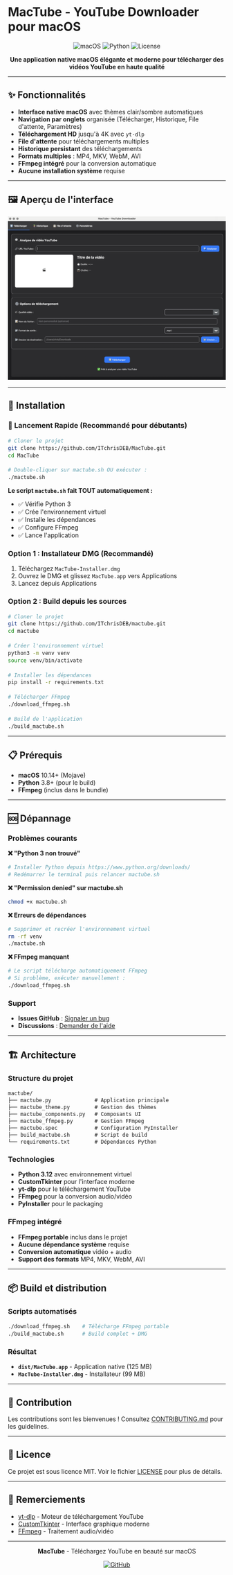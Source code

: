 # MacTube - YouTube Downloader pour macOS

<div align="center">

![macOS](https://img.shields.io/badge/macOS-10.14+-000000?style=for-the-badge&logo=apple&logoColor=white)
![Python](https://img.shields.io/badge/Python-3.8+-3776AB?style=for-the-badge&logo=python&logoColor=white)
![License](https://img.shields.io/badge/License-MIT-green.svg?style=for-the-badge)

**Une application native macOS élégante et moderne pour télécharger des vidéos YouTube en haute qualité**

</div>

---

## ✨ Fonctionnalités

- **Interface native macOS** avec thèmes clair/sombre automatiques
- **Navigation par onglets** organisée (Télécharger, Historique, File d'attente, Paramètres)
- **Téléchargement HD** jusqu'à 4K avec `yt-dlp`
- **File d'attente** pour téléchargements multiples
- **Historique persistant** des téléchargements
- **Formats multiples** : MP4, MKV, WebM, AVI
- **FFmpeg intégré** pour la conversion automatique
- **Aucune installation système** requise

---

## 🖼️ Aperçu de l'interface

<div align="center">

![Interface MacTube](screenshots/MacTube.png)


</div>

---

## 🚀 Installation

### 🚀 Lancement Rapide (Recommandé pour débutants)
```bash
# Cloner le projet
git clone https://github.com/ITchrisDEB/MacTube.git
cd MacTube

# Double-cliquer sur mactube.sh OU exécuter :
./mactube.sh
```

**Le script `mactube.sh` fait TOUT automatiquement :**
- ✅ Vérifie Python 3
- ✅ Crée l'environnement virtuel
- ✅ Installe les dépendances
- ✅ Configure FFmpeg
- ✅ Lance l'application

### Option 1 : Installateur DMG (Recommandé)
1. Téléchargez `MacTube-Installer.dmg`
2. Ouvrez le DMG et glissez `MacTube.app` vers Applications
3. Lancez depuis Applications

### Option 2 : Build depuis les sources
```bash
# Cloner le projet
git clone https://github.com/ITchrisDEB/mactube.git
cd mactube

# Créer l'environnement virtuel
python3 -m venv venv
source venv/bin/activate

# Installer les dépendances
pip install -r requirements.txt

# Télécharger FFmpeg
./download_ffmpeg.sh

# Build de l'application
./build_mactube.sh
```

---

## 📋 Prérequis

- **macOS** 10.14+ (Mojave)
- **Python** 3.8+ (pour le build)
- **FFmpeg** (inclus dans le bundle)

---

## 🆘 Dépannage

### Problèmes courants

**❌ "Python 3 non trouvé"**
```bash
# Installer Python depuis https://www.python.org/downloads/
# Redémarrer le terminal puis relancer mactube.sh
```

**❌ "Permission denied" sur mactube.sh**
```bash
chmod +x mactube.sh
```

**❌ Erreurs de dépendances**
```bash
# Supprimer et recréer l'environnement virtuel
rm -rf venv
./mactube.sh
```

**❌ FFmpeg manquant**
```bash
# Le script télécharge automatiquement FFmpeg
# Si problème, exécuter manuellement :
./download_ffmpeg.sh
```

### Support
- **Issues GitHub** : [Signaler un bug](https://github.com/ITchrisDEB/MacTube/issues)
- **Discussions** : [Demander de l'aide](https://github.com/ITchrisDEB/MacTube/discussions)

---

## 🏗️ Architecture

### Structure du projet
```
mactube/
├── mactube.py              # Application principale
├── mactube_theme.py        # Gestion des thèmes
├── mactube_components.py   # Composants UI
├── mactube_ffmpeg.py       # Gestion FFmpeg
├── mactube.spec            # Configuration PyInstaller
├── build_mactube.sh        # Script de build
└── requirements.txt        # Dépendances Python
```

### Technologies
- **Python 3.12** avec environnement virtuel
- **CustomTkinter** pour l'interface moderne
- **yt-dlp** pour le téléchargement YouTube
- **FFmpeg** pour la conversion audio/vidéo
- **PyInstaller** pour le packaging

### FFmpeg intégré
- **FFmpeg portable** inclus dans le projet
- **Aucune dépendance système** requise
- **Conversion automatique** vidéo + audio
- **Support des formats** MP4, MKV, WebM, AVI

---

## 📦 Build et distribution

### Scripts automatisés
```bash
./download_ffmpeg.sh    # Télécharge FFmpeg portable
./build_mactube.sh      # Build complet + DMG
```

### Résultat
- **`dist/MacTube.app`** - Application native (125 MB)
- **`MacTube-Installer.dmg`** - Installateur (99 MB)

---

## 🤝 Contribution

Les contributions sont les bienvenues ! Consultez [CONTRIBUTING.md](CONTRIBUTING.md) pour les guidelines.

---

## 📄 Licence

Ce projet est sous licence MIT. Voir le fichier [LICENSE](LICENSE) pour plus de détails.

---

## 🙏 Remerciements

- [yt-dlp](https://github.com/yt-dlp/yt-dlp) - Moteur de téléchargement YouTube
- [CustomTkinter](https://github.com/TomSchimansky/CustomTkinter) - Interface graphique moderne
- [FFmpeg](https://ffmpeg.org/) - Traitement audio/vidéo

---

<div align="center">

**MacTube** - Téléchargez YouTube en beauté sur macOS

[![GitHub](https://img.shields.io/badge/GitHub-ITchrisDEB-181717?style=for-the-badge&logo=github)](https://github.com/ITchrisDEB)

</div>
